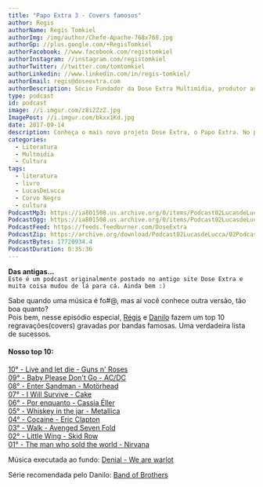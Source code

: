 ```yaml
---
title: "Papo Extra 3 - Covers famosos"
author: Regis
authorName: Regis Tomkiel
authorImg: /img/author/Chefe-Apache-768x768.jpg
authorGp: //plus.google.com/+RegisTomkiel
authorFacebook: //www.facebook.com/registomkiel
authorInstagram: //instagram.com/registomkiel
authorTwitter: //twitter.com/tomtomkiel
authorLinkedin: //www.linkedin.com/in/regis-tomkiel/
authorEmail: regis@doseextra.com
authorDescription: Sócio Fundador da Dose Extra Multimídia, produtor audiovisual, desenvolvedor web, podcaster, escritor e quando sobra tempo, coleciona videogames e filmes independentes.
type: podcast
id: podcast
image: //i.imgur.com/z8i2ZzZ.jpg
ImagePost: //i.imgur.com/bkxx1Kd.jpg
date: 2017-09-14
description: Conheça o mais novo projeto Dose Extra, o Papo Extra. No primeiro episódio, falaremos sobre umas das maiores bandas da história. Venha conhecer!
categories:
  - Literatura
  - Multmidia
  - Cultura
tags:
  - literatura
  - livro
  - LucasDeLucca
  - Corvo Negro
  - cultura
PodcastMp3: https://ia801508.us.archive.org/0/items/Podcast02LucasdeLucca/Podcast02LucasdeLucca.mp3
PodcastOgg: https://ia801508.us.archive.org/0/items/Podcast02LucasdeLucca/Podcast02LucasdeLucca.ogg
PodcastFeed: https://feeds.feedburner.com/DoseExtra
PodcastZip: https://archive.org/download/Podcast02LucasdeLucca/02Podcast02lucasdelucca.mp3.zip
PodcastBytes: 17720934.4
PodcastDuration: 0:35:36
---
```

**Das antigas...**   
``Este é um podcast originalmente postado no antigo site Dose Extra e muita coisa mudou de lá para cá. Ainda bem :) ``   



Sabe quando uma música é fo#@, mas aí você conhece outra versão, tão boa quanto?   
Pois bem, nesse episódio especial, [Régis](//twitter.com/tomtomkiel "Régis") e [Danilo](//www.facebook.com/danilo.yamada.5 "Danilo") fazem um top 10 regravações(covers) gravadas por bandas famosas. Uma verdadeira lista de sucessos.   

#### Nosso top 10:
[10° - Live and let die - Guns n' Roses](//www.youtube.com/watch?v=6D9vAItORgE "Live and let die - Guns n' Roses")   
[09° - Baby Please Don't Go - AC/DC](//www.youtube.com/watch?v=TDZrbTd-kZs "Baby Please Don't Go - AC/DC")   
[08° - Enter Sandman - Motörhead](//www.youtube.com/watch?v=hF9Gr5waAJg "Enter Sandman - Motörhead")   
[07° - I Will Survive - Cake](//www.youtube.com/watch?v=596qaxm-u4o "I Will Survive - Cake")  
[06° - Por enquanto - Cassia Éller](//www.youtube.com/watch?v=oadtW9svr6g "Por enquanto - Cassia Éller")   
[05° - Whiskey in the jar - Metallica](//www.youtube.com/watch?v=boanuwUMNNQ "Whiskey in the jar - Metallica")  
[04° - Cocaine - Eric Clapton](//www.youtube.com/watch?v=pJyQpAiMXkg "Cocaine - Eric Clapton")  
[03° - Walk - Avenged Seven Fold](//www.youtube.com/watch?v=G6YqCTOBZdk "Walk - Avenged Seven Fold")  
[02° - Little Wing - Skid Row](//www.youtube.com/watch?v=KmeicXhBAaw "Little Wing - Skid Row")   
[01° - The man who sold the world - Nirvana](//www.youtube.com/watch?v=fregObNcHC8 "The man who sold the world - Nirvana")   


Música executada ao fundo:
[Denial - We are warlot](//www.youtube.com/watch?v=QTNDbptaxY4 "Denial - We are warlot")  

Série recomendada pelo Danilo:
[Band of Brothers](//www.adorocinema.com/series/serie-306/ "Band of Brothers")   
